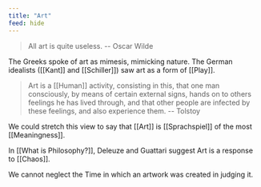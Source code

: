 ```yaml
---
title: "Art"
feed: hide
---
```


> All art is quite useless. -- Oscar Wilde

The Greeks spoke of art as mimesis, mimicking nature. The German idealists ([[Kant]] and [[Schiller]]) saw art as a form of [[Play]]. 

> Art is a [[Human]] activity, consisting in this, that one man consciously, by means of certain external signs, hands on to others feelings he has lived through, and that other people are infected by these feelings, and also experience them. -- Tolstoy

We could stretch this view to say that [[Art]] is [[Sprachspiel]] of the most [[Meaningness]]. 


In [[What is Philosophy?]], Deleuze and Guattari suggest Art is a response to [[Chaos]].


We cannot neglect the Time in which an artwork was created in judging it. 